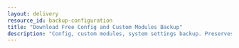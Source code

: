 ```yaml
---
layout: delivery
resource_id: backup-configuration
title: "Download Free Config and Custom Modules Backup"
description: "Config, custom modules, system settings backup. Preserves your Odoo customizations and server configuration."
---
```

